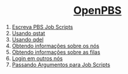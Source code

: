 
<!-- Improved compatibility of back to top link: See: https://github.com/othneildrew/Best-README-Template/pull/73 -->
<a name="readme-top"></a>
<!--
*** Thanks for checking out the Best-README-Template. If you have a suggestion
*** that would make this better, please fork the repo and create a pull request
*** or simply open an issue with the tag "enhancement".
*** Don't forget to give the project a star!
*** Thanks again! Now go create something AMAZING! :D
-->

<!-- PROJECT LOGO -->
<br />
<div align="center">
  <a href="[https://github.com/othneildrew/Best-README-Template](https://slurm.schedmd.com/quickstart.html)">
    <h1>OpenPBS</h1>
  </a>
</div>

1. [Escreva PBS Job Scripts](https://github.com/Labtran/openpbs_tutorial2/blob/main/1-pbs-script.md)
2. [Usando qstat](https://github.com/Labtran/openpbs_tutorial2/blob/main/2-qstat.md)
3. [Usando qdel](https://github.com/Labtran/openpbs_tutorial2/blob/main/3-qdel.md)
4. [Obtendo informações sobre os nós](https://github.com/Labtran/openpbs_tutorial2/blob/main/4-info-nodes.md)
5. [Obtendo informações sobre as filas](https://github.com/Labtran/openpbs_tutorial2/blob/main/5-info-queue.md)
6. [Login em outros nós](https://github.com/Labtran/openpbs_tutorial2/blob/main/6-login-in-to-nodes.md)
7. [Passando Argumentos para Job Scripts](https://github.com/Labtran/openpbs_tutorial2/blob/main/7-passando-args-script.md)
